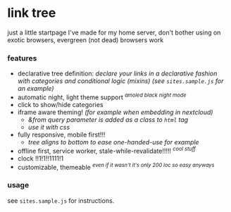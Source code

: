 # link tree
just a little startpage I've made for my home server, don't bother using on exotic browsers, evergreen (not dead) browsers work
### features
- declarative tree definition: _declare your links in a declarative fashion with categories and conditional logic (mixins) (see `sites.sample.js` for an example)_
- automatic night, light theme support <sup>_amoled black night mode_</sup>
- click to show/hide categories
- iframe aware theming! _(for example when embedding in nextcloud)_
    * _&from query parameter is added as a class to `html` tag_
    * _use it with css_
- fully responsive, mobile first!!!
    * _tree aligns to bottom to ease one-handed-use for example_
- offline first, service worker, stale-while-revalidate!!!!! <sup>_cool stuff_</sup>
- clock !!1!1!!1111!1
- customizable, themeable <sup>_even if it wasn't it's only 200 loc so easy anyways_</sup>

### usage
see `sites.sample.js` for instructions.